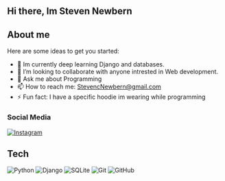## Hi there, Im Steven Newbern

## About me 
Here are some ideas to get you started:

- 🌱 Im currently deep learning Django and databases.
- 👯 I’m looking to collaborate with anyone intrested in Web development.
- 💬 Ask me about Programming
- 📫 How to reach me: StevencNewbern@gmail.com
- ⚡ Fun fact: I have a specific hoodie im wearing while programming

### Social Media
[![Instagram](https://img.shields.io/badge/Instagram-%23E4405F.svg?logo=Instagram&logoColor=white)](https://www.instagram.com/steven_newbern/) 

## Tech
![Python](https://img.shields.io/badge/python-3670A0?style=for-the-badge&logo=python&logoColor=ffdd54) ![Django](https://img.shields.io/badge/django-%23092E20.svg?style=for-the-badge&logo=django&logoColor=white) ![SQLite](https://img.shields.io/badge/sqlite-%2307405e.svg?style=for-the-badge&logo=sqlite&logoColor=white) ![Git](https://img.shields.io/badge/git-%23F05033.svg?style=for-the-badge&logo=git&logoColor=white) ![GitHub](https://img.shields.io/badge/github-%23121011.svg?style=for-the-badge&logo=github&logoColor=white) 
